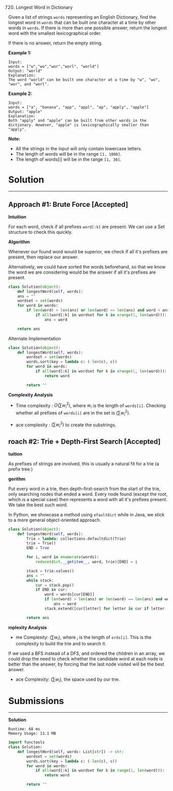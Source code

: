 720. Longest Word in Dictionary

Given a list of strings `words` representing an English Dictionary, find the longest word in `words` that can be built one character at a time by other words in `words`. If there is more than one possible answer, return the longest word with the smallest lexicographical order.

If there is no answer, return the empty string.

**Example 1:**
```
Input: 
words = ["w","wo","wor","worl", "world"]
Output: "world"
Explanation: 
The word "world" can be built one character at a time by "w", "wo", "wor", and "worl".
```

**Example 2:**
```
Input: 
words = ["a", "banana", "app", "appl", "ap", "apply", "apple"]
Output: "apple"
Explanation: 
Both "apply" and "apple" can be built from other words in the dictionary. However, "apple" is lexicographically smaller than "apply".
```

**Note:**

* All the strings in the input will only contain lowercase letters.
* The length of words will be in the range `[1, 1000]`.
* The length of words[i] will be in the range `[1, 30]`.

# Solution
---
## Approach #1: Brute Force [Accepted]
**Intuition**

For each word, check if all prefixes `word[:k]` are present. We can use a Set structure to check this quickly.

**Algorithm**

Whenever our found word would be superior, we check if all it's prefixes are present, then replace our answer.

Alternatively, we could have sorted the words beforehand, so that we know the word we are considering would be the answer if all it's prefixes are present.

```python
class Solution(object):
    def longestWord(self, words):
    ans = ""
    wordset = set(words)
    for word in words:
        if len(word) > len(ans) or len(word) == len(ans) and word < ans:
            if all(word[:k] in wordset for k in xrange(1, len(word))):
                ans = word

    return ans
```

Alternate Implementation

```python
class Solution(object):
    def longestWord(self, words):
        wordset = set(words)
        words.sort(key = lambda c: (-len(c), c))
        for word in words:
            if all(word[:k] in wordset for k in xrange(1, len(word))):
                return word

        return ""
```

**Complexity Analysis**

* Time complexity : $O(\sum w_i^2)$, where $w_i$ is the length of `words[i]`. Checking whether all prefixes of `words[i]` are in the set is $(\sum w_i^2)$.

* ace complexity : $(\sum w_i^2)$ to create the substrings.

## roach #2: Trie + Depth-First Search [Accepted]
**tuition**

As prefixes of strings are involved, this is usually a natural fit for a trie (a prefix tree.)

**gorithm**

Put every word in a trie, then depth-first-search from the start of the trie, only searching nodes that ended a word. Every node found (except the root, which is a special case) then represents a word with all it's prefixes present. We take the best such word.

In Python, we showcase a method using `efaultdict` while in Java, we stick to a more general object-oriented approach.

```python
class Solution(object):
    def longestWord(self, words):
        Trie = lambda: collections.defaultdict(Trie)
        trie = Trie()
        END = True

        for i, word in enumerate(words):
            reduce(dict.__getitem__, word, trie)[END] = i

        stack = trie.values()
        ans = ""
        while stack:
            cur = stack.pop()
            if END in cur:
                word = words[cur[END]]
                if len(word) > len(ans) or len(word) == len(ans) and word < ans:
                    ans = word
                stack.extend([cur[letter] for letter in cur if letter != END])

        return ans
```

**mplexity Analysis**

* me Complexity: $(\sum w_i)$, where $_i$ is the length of `ords[i]`. This is the complexity to build the trie and to search it.

If we used a BFS instead of a DFS, and ordered the children in an array, we could drop the need to check whether the candidate word at each node is better than the answer, by forcing that the last node visited will be the best answer.

* ace Complexity: $(\sum w_i)$, the space used by our trie.

# Submissions
---
**Solution**
```
Runtime: 68 ms
Memory Usage: 13.1 MB
```
```python
import functools
class Solution:
    def longestWord(self, words: List[str]) -> str:
        wordset = set(words)
        words.sort(key = lambda c: (-len(c), c))
        for word in words:
            if all(word[:k] in wordset for k in range(1, len(word))):
                return word

        return ""
```
